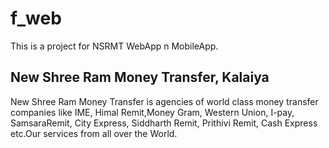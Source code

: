 # f_web
This is a project for NSRMT WebApp n MobileApp.
## New Shree Ram Money Transfer, Kalaiya
New Shree Ram Money Transfer is agencies of world class money transfer companies like IME, Himal Remit,Money Gram, Western Union, I-pay, SamsaraRemit, City Express, Siddharth Remit, Prithivi Remit, Cash Express etc.Our services from all over the World.
